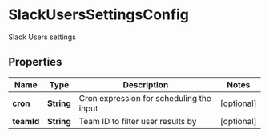 

# SlackUsersSettingsConfig

Slack Users settings

## Properties

| Name | Type | Description | Notes |
|------------ | ------------- | ------------- | -------------|
|**cron** | **String** | Cron expression for scheduling the input |  [optional] |
|**teamId** | **String** | Team ID to filter user results by |  [optional] |



